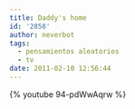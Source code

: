 ```yaml
---
title: Daddy's home
id: '2858'
author: neverbot
tags:
  - pensamientos aleatorios
  - tv
date: 2011-02-10 12:56:44
---
```


{% youtube 94-pdWwAqrw %}
